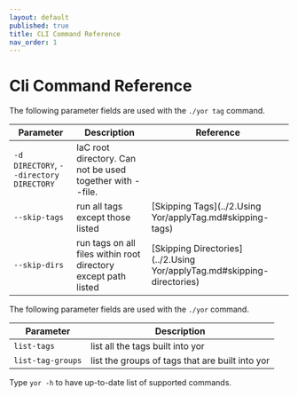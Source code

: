 ```yaml
---
layout: default
published: true
title: CLI Command Reference
nav_order: 1
---
```


# Cli Command Reference

The following parameter fields are used with the `./yor tag` command.

|Parameter  |  Description | Reference  |
|---|---|---|
|`-d DIRECTORY`, `--directory DIRECTORY` |IaC root directory. Can not be used together with --file. |   |
|`--skip-tags` | run all tags except those listed | [Skipping Tags](../2.Using Yor/applyTag.md#skipping-tags) |
|`--skip-dirs` | run tags on all files within root directory except path listed | [Skipping Directories](../2.Using Yor/applyTag.md#skipping-directories)  |


The following parameter fields are used with the `./yor` command.

|Parameter  |  Description |
|---|---|
|`list-tags` |  list all the tags built into yor |
|`list-tag-groups` | list the groups of tags that are built into yor |

Type `yor -h` to have up-to-date list of supported commands.


